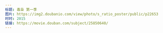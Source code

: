 ```yaml
---
标题: 毒枭 第一季
图片: https://img2.doubanio.com/view/photo/s_ratio_poster/public/p2265331341.jpg
时时: 2015
链接: https://movie.douban.com/subject/25850640/
---
```

